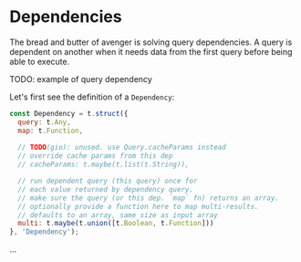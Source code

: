 # Dependencies

The bread and butter of avenger is solving query dependencies.
A query is dependent on another when it needs data from the first query before being able to execute.

TODO: example of query dependency

Let's first see the definition of a `Dependency`:

```js
const Dependency = t.struct({
  query: t.Any,
  map: t.Function,
    
  // TODO(gio): unused. use Query.cacheParams instead
  // override cache params from this dep
  // cacheParams: t.maybe(t.list(t.String)),

  // run dependent query (this query) once for
  // each value returned by dependency query.
  // make sure the query (or this dep. `map` fn) returns an array.
  // optionally provide a function here to map multi-results.
  // defaults to an array, same size as input array
  multi: t.maybe(t.union([t.Boolean, t.Function]))
}, 'Dependency');
```
…